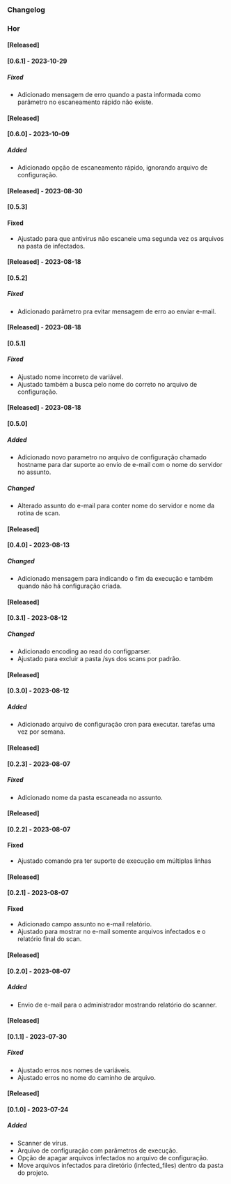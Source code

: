 ### Changelog
### Hor

#### [Released]
#### [0.6.1] - 2023-10-29
##### Fixed
 - Adicionado mensagem de erro quando a pasta informada como parâmetro no 
 escaneamento rápido não existe.

#### [Released]
#### [0.6.0] - 2023-10-09
##### Added
- Adicionado opção de escaneamento rápido, ignorando arquivo de configuração. 

#### [Released] - 2023-08-30
#### [0.5.3]
#### Fixed
- Ajustado para que antivirus não escaneie uma segunda vez os arquivos na pasta de infectados.

#### [Released] - 2023-08-18
#### [0.5.2]
##### Fixed
- Adicionado parãmetro pra evitar mensagem de erro ao enviar e-mail.

#### [Released] - 2023-08-18
#### [0.5.1]
##### Fixed
- Ajustado nome incorreto de variável.
- Ajustado também a busca pelo nome do correto
no arquivo de configuração.

#### [Released] - 2023-08-18
#### [0.5.0]
##### Added
- Adicionado novo parametro no arquivo de configuração chamado hostname para dar
suporte ao envio de e-mail com o nome do servidor no assunto.
##### Changed
- Alterado assunto do e-mail para conter nome do servidor e nome da rotina de scan.

#### [Released]
#### [0.4.0] - 2023-08-13
##### Changed
- Adicionado mensagem para indicando o fim da execução e também quando não há configuração criada.

#### [Released]
#### [0.3.1] - 2023-08-12
##### Changed
- Adicionado encoding ao read do configparser.
- Ajustado para excluir a pasta /sys dos scans por padrão.

#### [Released]
#### [0.3.0] - 2023-08-12
##### Added
- Adicionado arquivo de configuração cron para executar.
tarefas uma vez por semana. 

#### [Released]
#### [0.2.3] - 2023-08-07
##### Fixed
- Adicionado nome da pasta escaneada no assunto.

#### [Released]
#### [0.2.2] - 2023-08-07
#### Fixed
- Ajustado comando pra ter suporte de execução em múltiplas linhas

#### [Released]
#### [0.2.1] - 2023-08-07
#### Fixed
- Adicionado campo assunto no e-mail relatório.
- Ajustado para mostrar no e-mail somente arquivos 
  infectados e o relatório final do scan.

#### [Released]
#### [0.2.0] - 2023-08-07
##### Added
- Envio de e-mail para o administrador mostrando relatório do scanner.

#### [Released]
#### [0.1.1] - 2023-07-30
##### Fixed
- Ajustado erros nos nomes de variáveis.
- Ajustado erros no nome do caminho de arquivo.

#### [Released]
#### [0.1.0] - 2023-07-24
##### Added
- Scanner de vírus.
- Arquivo de configuração com parâmetros de execução.
- Opção de apagar arquivos infectados no arquivo de configuração.
- Move arquivos infectados para diretório (infected_files) dentro da pasta do projeto.
